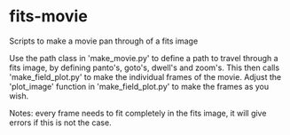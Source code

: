 # fits-movie
Scripts to make a movie pan through of a fits image


Use the path class in 'make_movie.py' to define a path to travel through a fits image, by defining panto's, goto's, dwell's and zoom's. This then calls 'make_field_plot.py' to make the individual frames of the movie. Adjust the 'plot_image' function in 'make_field_plot.py' to make the frames as you wish.

Notes: every frame needs to fit completely in the fits image, it will give errors if this is not the case.
